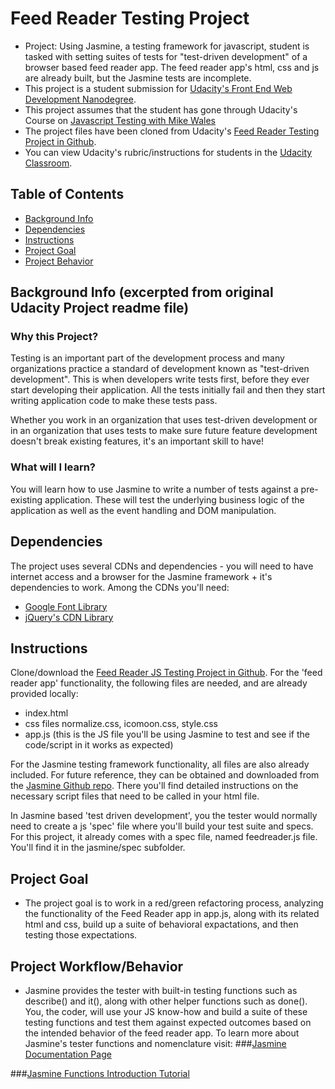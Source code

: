 # Feed Reader Testing Project

- Project: Using Jasmine, a testing framework for javascript, student is tasked with setting suites of tests for "test-driven development" of a browser based feed reader app. The feed reader app's html, css and js are already built, but the Jasmine tests are incomplete.
- This project is a student submission for [Udacity's Front End Web Development Nanodegree](https://www.udacity.com/course/front-end-web-developer-nanodegree--nd001).
- This project assumes that the student has gone through Udacity's Course on [Javascript Testing with Mike Wales](https://www.udacity.com/course/javascript-testing--ud549)
- The project files have been cloned from Udacity's [Feed Reader Testing Project in Github](https://github.com/udacity/frontend-nanodegree-feedreader).
- You can view Udacity's rubric/instructions for students in the [Udacity Classroom](https://classroom.udacity.com/me).


## Table of Contents

- [Background Info](#bkginfo)
- [Dependencies](#dependencies)
- [Instructions](#instructions)
- [Project Goal](#projectgoal)
- [Project Behavior](#projectbehavior)

## <a name="bkginfo"></a>Background Info (excerpted from original Udacity Project readme file)

### Why this Project?

Testing is an important part of the development process and many organizations practice a standard of development known as "test-driven development". This is when developers write tests first, before they ever start developing their application. All the tests initially fail and then they start writing application code to make these tests pass.

Whether you work in an organization that uses test-driven development or in an organization that uses tests to make sure future feature development doesn't break existing features, it's an important skill to have!


### What will I learn?

You will learn how to use Jasmine to write a number of tests against a pre-existing application. These will test the underlying business logic of the application as well as the event handling and DOM manipulation.

## <a name="dependencies"></a>Dependencies
The project uses several CDNs and dependencies - you will need to have internet access and a browser for the Jasmine framework + it's dependencies to work. Among the CDNs you'll need:
- [Google Font Library](http://fonts.googleapis.com)
- [jQuery's CDN Library](https://code.jquery.com/jquery/)


## Instructions

Clone/download the [Feed Reader JS Testing Project in Github](https://github.com/udacity/ud549).
For the 'feed reader app' functionality, the following files are needed, and are already provided locally:
- index.html
- css files normalize.css, icomoon.css, style.css
- app.js (this is the JS file you'll be using Jasmine to test and see if the code/script in it works as expected)

For the Jasmine testing framework functionality, all files are also already included. For future reference, they can be obtained and downloaded from the [Jasmine Github repo](https://github.com/jasmine/jasmine). There you'll find detailed instructions on the necessary script files that need to be called in your html file.

In Jasmine based 'test driven development', you the tester would normally need to create a js 'spec' file where you'll build your test suite and specs. For this project, it already comes with a spec file, named feedreader.js file. You'll find it in the jasmine/spec subfolder.


## <a name="projectgoal"></a>Project Goal
- The project goal is to work in a red/green refactoring process, analyzing the functionality of the Feed Reader app in app.js, along with its related html and css, build up a suite of behavioral expactations, and then testing those expectations.

## <a name="projectbehavior"></a>Project Workflow/Behavior
- Jasmine provides the tester with built-in testing functions such as describe() and it(), along with other helper functions such as done(). You, the coder, will use your JS know-how and build a suite of these testing functions and test them against expected outcomes based on the intended behavior of the feed reader app. To learn more about Jasmine's tester functions and nomenclature visit:
###[Jasmine Documentation Page](https://jasmine.github.io/pages/getting_started.html)

###[Jasmine Functions Introduction Tutorial](https://jasmine.github.io/2.0/introduction.html)





